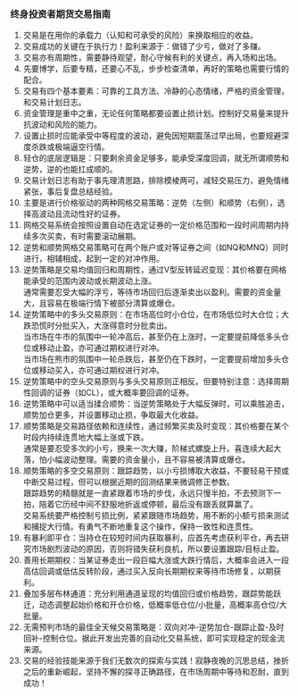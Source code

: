 ### 终身投资者期货交易指南

1. 交易是在用你的承载力（认知和可承受的风险）来换取相应的收益。
2. 交易成功的关键在于执行力！盈利来源于：做错了少亏，做对了多赚。
3. 交易亦有周期性，需要静待观望，耐心守候有利的关键点，再入场和出场。
4. 先要博学，后要专精，还要心不乱，步步检查清单，再好的策略也需要行情的配合。
5. 交易有四个基本要素：可靠的工具方法、冷静的心态情绪，严格的资金管理，和交易计划日志。
6. 资金管理是重中之重，无论任何策略都要设置止损计划。控制好交易量来提升抗波动和风险的能力。
7. 设置止损时应能承受中等程度的波动，避免因短期震荡过早出局，也要规避深度杀跌或极端逼空行情。
8. 轻仓的底层逻辑是：只要剩余资金足够多，能承受深度回调，就无所谓顺势和逆势，逆的也能扛成顺的。
9. 交易计划日志有助于事先理清思路，排除模棱两可，减轻交易压力，避免情绪紧张，事后复盘总结经验。
10. 主要是进行价格驱动的两种网格交易策略：逆势（左侧）和顺势（右侧），选择高波动且流动性好的证券。
11. 网格交易系统会按照设置自动在选定证券的一定价格范围和一段时间周期内持续多次买卖，有时需要滚动展期。
12. 逆势和顺势网格交易策略可在两个账户或对等证券之间（如NQ和MNQ）同时进行，相辅相成，起到一定的对冲作用。
13. 逆势策略是交易均值回归和周期性，通过V型反转延迟变现：其价格要在网格能承受的范围内波动或长期波动上涨。\
    通常需要忍受大幅的浮亏，等待市场回归后逐渐卖出以盈利。需要的资金量大，且容易在极端行情下被部分清算或爆仓。
14. 逆势策略中的多头交易原则：在市场高位时小仓位，在市场低位时大仓位；大跌恐慌时分批买入，大涨得意时分批卖出。\
    当市场在牛市的氛围中一轮冲高后，甚至仍在上涨时，一定要提前降低多头仓位或移动止盈，亦可通过期权进行对冲。\
    当市场在熊市的氛围中一轮杀跌后，甚至仍在下跌时，一定要提前增加多头仓位或移动买入，亦可通过期权进行对冲。
15. 逆势策略中的空头交易原则与多头交易原则正相反。但要特别注意：选择周期性回调的证券（如CL），或大概率要回调的证券。
16. 逆势策略中可以适当揉合顺势：当逆势策略处于大幅反弹时，可以乘胜追击，顺势加仓更多，并设置移动止损，争取最大化收益。
17. 顺势策略是交易路径依赖和连续性，通过频繁买卖及时变现：其价格要在某个时段内持续连贯地大幅上涨或下跌。\
    通常是要忍受多次的小亏，换来一次大赚，阶梯式螺旋上升。喜连续大起大落，怕小幅波动整理。需要的资金量小，且不容易被清算或爆仓。
18. 顺势策略的多空交易原则：跟踪趋势，以小亏损博取大收益，不要轻易干预或中断交易过程，但可以根据近期的回测结果来微调修正参数。\
    跟踪趋势的精髓就是一直紧跟着市场的步伐，永远只慢半拍，不去预测下一拍，陪着它历经中间不舒服地折返或停顿，最后没有跟丢就算赢了。\
    交易系统要严格控制亏损比例，紧紧跟随市场趋势，用不断的小额亏损来测试和捕捉大行情。有勇气不断地重复这个操作，保持一致性和连贯性。
19. 有暴利即平仓：当持仓在较短时间内获取暴利，应首先考虑获利平仓，再去研究市场剧烈波动的原因，否则将错失获利良机，所以要设置跟踪/目标止盈。
20. 善用长期期权：当某证券走出一段巨幅大涨或大跌行情后，大概率会进入一段高估回调或低估反转阶段，通过买入反向长期期权来等待市场修复，以期获利。
21. 叠加多层布林通道：充分利用通道呈现的均值回归或价格趋势，跟踪势能跃迁，动态调整起始价格和开仓价格，低概率低仓位/小批量，高概率高仓位/大批量。
22. 无需预判市场的最佳全天候交易策略是：双向对冲-逆势加仓-跟踪止盈-及时回补-控制仓位。据此开发出完善的自动化交易系统，即可实现稳定的现金流来源。
23. 交易的经验技能来源于我们无数次的探索与实践！寂静夜晚的沉思总结，挫折之后的重新崛起，坚持不懈的探寻正确路径，在市场周期中等待和忍耐，直到成功！